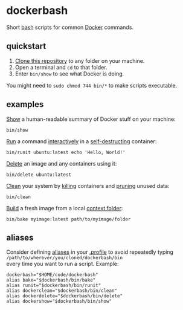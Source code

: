 # dockerbash

Short
[bash](https://en.wikipedia.org/wiki/Bash_(Unix_shell))
scripts for common
[Docker](https://www.docker.com/)
commands.

## quickstart

1. [Clone this repository](https://help.github.com/articles/cloning-a-repository/)
to any folder on your machine.
2. Open a terminal and `cd` to that folder.
3. Enter `bin/show` to see what Docker is doing.

You might need to 
`sudo chmod 744 bin/*`
to make scripts executable.

## examples

[Show](bin/show)
a human-readable summary of Docker stuff on your machine:

    bin/show

[Run](bin/runit)
a command
[interactively](https://docs.docker.com/engine/reference/run/#foreground)
in a
[self-destructing](https://docs.docker.com/engine/reference/run/#clean-up---rm)
container:

    bin/runit ubuntu:latest echo 'Hello, World!'

[Delete](bin/delete)
an image and any containers using it:

    bin/delete ubuntu:latest

[Clean](bin/clean)
your system by
[killing](https://docs.docker.com/engine/reference/commandline/kill/)
containers and
[pruning](https://docs.docker.com/engine/reference/commandline/system_prune/)
unused data:

    bin/clean

[Build](bin/bake)
a fresh image from a local 
[context folder](https://docs.docker.com/engine/reference/commandline/build/#extended-description):

    bin/bake myimage:latest path/to/myimage/folder

## aliases

Consider defining
[aliases](http://tldp.org/LDP/abs/html/aliases.html)
in your
[.profile](https://apple.stackexchange.com/questions/99835/how-to-create-bash-profile-and-profile)
to avoid repeatedly typing  
`/path/to/wherever/you/cloned/dockerbash/bin`  
every time you want to run a script. Example:

```
dockerbash="$HOME/code/dockerbash"
alias bake="$dockerbash/bin/bake"
alias runit="$dockerbash/bin/runit"
alias dockerclean="$dockerbash/bin/clean"
alias dockerdelete="$dockerbash/bin/delete"
alias dockershow="$dockerbash/bin/show"
```
